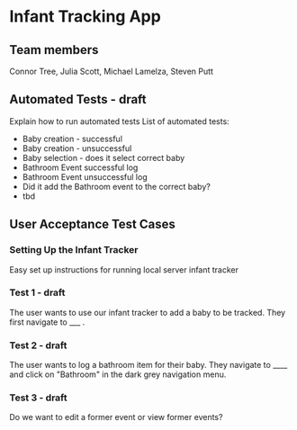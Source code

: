 # Infant Tracking App
## Team members
Connor Tree, Julia Scott, Michael Lamelza, Steven Putt

## Automated Tests - draft
Explain how to run automated tests
List of automated tests:
- Baby creation - successful
- Baby creation - unsuccessful
- Baby selection - does it select correct baby
- Bathroom Event successful log
- Bathroom Event unsuccessful log
- Did it add the Bathroom event to the correct baby?
- tbd

## User Acceptance Test Cases

### Setting Up the Infant Tracker
Easy set up instructions for running local server infant tracker

### Test 1 - draft
The user wants to use our infant tracker to add a baby to be tracked. They first navigate to ___ .


### Test 2 - draft
The user wants to log a bathroom item for their baby.  They navigate to ____ and click on "Bathroom" in the dark grey navigation menu.

### Test 3 - draft
Do we want to edit a former event or view former events?